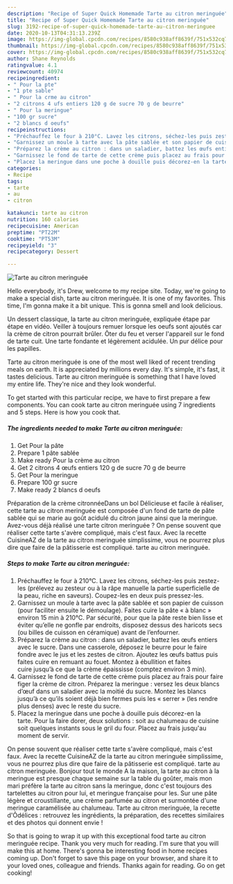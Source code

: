 ```yaml
---
description: "Recipe of Super Quick Homemade Tarte au citron meringuée"
title: "Recipe of Super Quick Homemade Tarte au citron meringuée"
slug: 3192-recipe-of-super-quick-homemade-tarte-au-citron-meringuee
date: 2020-10-13T04:31:13.239Z
image: https://img-global.cpcdn.com/recipes/8580c938aff8639f/751x532cq70/tarte-au-citron-meringuee-photo-principale-de-la-recette.jpg
thumbnail: https://img-global.cpcdn.com/recipes/8580c938aff8639f/751x532cq70/tarte-au-citron-meringuee-photo-principale-de-la-recette.jpg
cover: https://img-global.cpcdn.com/recipes/8580c938aff8639f/751x532cq70/tarte-au-citron-meringuee-photo-principale-de-la-recette.jpg
author: Shane Reynolds
ratingvalue: 4.1
reviewcount: 40974
recipeingredient:
- " Pour la pte"
- "1 pte sable"
- " Pour la crme au citron"
- "2 citrons 4 ufs entiers 120 g de sucre 70 g de beurre"
- " Pour la meringue"
- "100 gr sucre"
- "2 blancs d oeufs"
recipeinstructions:
- "Préchauffez le four à 210°C. Lavez les citrons, séchez-les puis zestez-les (prélevez au zesteur ou à la râpe manuelle la partie superficielle de la peau, riche en saveurs). Coupez-les en deux puis pressez-les."
- "Garnissez un moule à tarte avec la pâte sablée et son papier de cuisson (pour faciliter ensuite le démoulage). Faites cuire la pâte « à blanc » environ 15 min à 210°C. Par sécurité, pour que la pâte reste bien lisse et éviter qu’elle ne gonfle par endroits, disposez dessus des haricots secs (ou billes de cuisson en céramique) avant de l’enfourner."
- "Préparez la crème au citron : dans un saladier, battez les œufs entiers avec le sucre. Dans une casserole, déposez le beurre pour le faire fondre avec le jus et les zestes de citron. Ajoutez les œufs battus puis faites cuire en remuant au fouet. Montez à ébullition et faites cuire jusqu’à ce que la crème épaississe (comptez environ 3 min)."
- "Garnissez le fond de tarte de cette crème puis placez au frais pour faire figer la crème de citron. Préparez la meringue : versez les deux blancs d’œuf dans un saladier avec la moitié du sucre. Montez les blancs jusqu’à ce qu’ils soient déjà bien fermes puis les « serrer » (les rendre plus denses) avec le reste du sucre."
- "Placez la meringue dans une poche à douille puis décorez-en la tarte. Pour la faire dorer, deux solutions : soit au chalumeau de cuisine soit quelques instants sous le gril du four. Placez au frais jusqu&#39;au moment de servir."
categories:
- Recipe
tags:
- tarte
- au
- citron

katakunci: tarte au citron 
nutrition: 160 calories
recipecuisine: American
preptime: "PT22M"
cooktime: "PT53M"
recipeyield: "3"
recipecategory: Dessert

---
```



![Tarte au citron meringuée](https://img-global.cpcdn.com/recipes/8580c938aff8639f/751x532cq70/tarte-au-citron-meringuee-photo-principale-de-la-recette.jpg)

Hello everybody, it's Drew, welcome to my recipe site. Today, we're going to make a special dish, tarte au citron meringuée. It is one of my favorites. This time, I'm gonna make it a bit unique. This is gonna smell and look delicious.

Un dessert classique, la tarte au citron meringuée, expliquée étape par étape en vidéo. Veiller à toujours remuer lorsque les oeufs sont ajoutés car la crème de citron pourrait brûler. Ôter du feu et verser l&#39;appareil sur le fond de tarte cuit. Une tarte fondante et légèrement acidulée. Un pur délice pour les papilles.

Tarte au citron meringuée is one of the most well liked of recent trending meals on earth. It is appreciated by millions every day. It's simple, it's fast, it tastes delicious. Tarte au citron meringuée is something that I have loved my entire life. They're nice and they look wonderful.


To get started with this particular recipe, we have to first prepare a few components. You can cook tarte au citron meringuée using 7 ingredients and 5 steps. Here is how you cook that.

<!--inarticleads1-->

##### The ingredients needed to make Tarte au citron meringuée:

1. Get  Pour la pâte
1. Prepare 1 pâte sablée
1. Make ready  Pour la crème au citron
1. Get 2 citrons 4 œufs entiers 120 g de sucre 70 g de beurre
1. Get  Pour la meringue
1. Prepare 100 gr sucre
1. Make ready 2 blancs d oeufs


Préparation de la crème citronnéeDans un bol Délicieuse et facile à réaliser, cette tarte au citron meringuée est composée d&#39;un fond de tarte de pâte sablée qui se marie au goût acidulé du citron jaune ainsi que la meringue. Avez-vous déjà réalisé une tarte citron meringuée ? On pense souvent que réaliser cette tarte s&#39;avère compliqué, mais c&#39;est faux. Avec la recette CuisineAZ de la tarte au citron meringuée simplissime, vous ne pourrez plus dire que faire de la pâtisserie est compliqué. tarte au citron meringuée. 

<!--inarticleads2-->

##### Steps to make Tarte au citron meringuée:

1. Préchauffez le four à 210°C. Lavez les citrons, séchez-les puis zestez-les (prélevez au zesteur ou à la râpe manuelle la partie superficielle de la peau, riche en saveurs). Coupez-les en deux puis pressez-les.
1. Garnissez un moule à tarte avec la pâte sablée et son papier de cuisson (pour faciliter ensuite le démoulage). Faites cuire la pâte « à blanc » environ 15 min à 210°C. Par sécurité, pour que la pâte reste bien lisse et éviter qu’elle ne gonfle par endroits, disposez dessus des haricots secs (ou billes de cuisson en céramique) avant de l’enfourner.
1. Préparez la crème au citron : dans un saladier, battez les œufs entiers avec le sucre. Dans une casserole, déposez le beurre pour le faire fondre avec le jus et les zestes de citron. Ajoutez les œufs battus puis faites cuire en remuant au fouet. Montez à ébullition et faites cuire jusqu’à ce que la crème épaississe (comptez environ 3 min).
1. Garnissez le fond de tarte de cette crème puis placez au frais pour faire figer la crème de citron. Préparez la meringue : versez les deux blancs d’œuf dans un saladier avec la moitié du sucre. Montez les blancs jusqu’à ce qu’ils soient déjà bien fermes puis les « serrer » (les rendre plus denses) avec le reste du sucre.
1. Placez la meringue dans une poche à douille puis décorez-en la tarte. Pour la faire dorer, deux solutions : soit au chalumeau de cuisine soit quelques instants sous le gril du four. Placez au frais jusqu&#39;au moment de servir.


On pense souvent que réaliser cette tarte s&#39;avère compliqué, mais c&#39;est faux. Avec la recette CuisineAZ de la tarte au citron meringuée simplissime, vous ne pourrez plus dire que faire de la pâtisserie est compliqué. tarte au citron meringuée. Bonjour tout le monde A la maison, la tarte au citron à la meringue est presque chaque semaine sur la table du goûter, mais mon mari préfère la tarte au citron sans la meringue, donc c&#39;est toujours des tartelettes au citron pour lui, et meringue française pour les. Sur une pâte légère et croustillante, une crème parfumée au citron et surmontée d&#39;une meringue caramélisée au chalumeau. Tarte au citron meringuée, la recette d&#39;Ôdélices : retrouvez les ingrédients, la préparation, des recettes similaires et des photos qui donnent envie ! 

So that is going to wrap it up with this exceptional food tarte au citron meringuée recipe. Thank you very much for reading. I'm sure that you will make this at home. There's gonna be interesting food in home recipes coming up. Don't forget to save this page on your browser, and share it to your loved ones, colleague and friends. Thanks again for reading. Go on get cooking!
